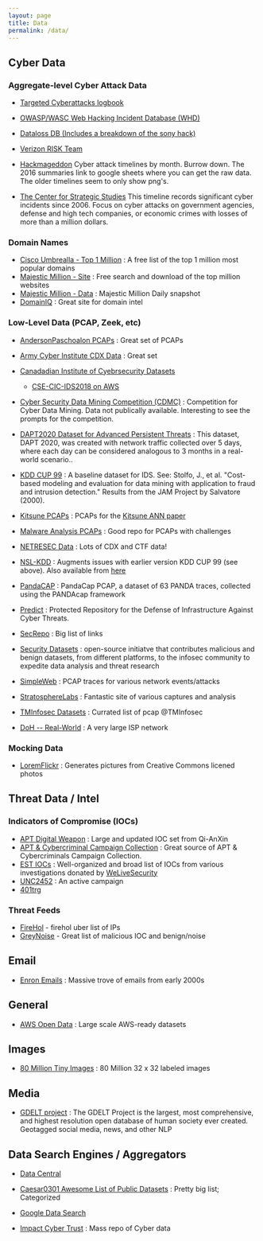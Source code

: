 ```yaml
---
layout: page
title: Data
permalink: /data/
---
```


## Cyber Data

### Aggregate-level Cyber Attack Data

   * [Targeted Cyberattacks logbook](https://apt.securelist.com/#firstPage)

   * [OWASP/WASC Web Hacking Incident Database (WHD)](https://www.google.com/fusiontables/DataSource?snapid=S283929Jw2s)

   * [Dataloss DB (Includes a breakdown of the sony hack)](https://blog.datalossdb.org)

   * [Verizon RISK Team](http://www.verizonenterprise.com/DBIR/)

   * [Hackmageddon](http://www.hackmageddon.com/2015-cyber-attacks-timeline-master-index/)
Cyber attack timelines by month.  Burrow down.  The 2016 summaries link to google sheets where you can get the raw data.  The older timelines seem to only show png's.

   * [​The Center for Strategic Studies](https://csis-prod.s3.amazonaws.com/s3fs-public/160824_Significant_Cyber_Events_List.pdf)
This timeline records significant cyber incidents since 2006. Focus on cyber attacks on government agencies, defense and high tech companies, or economic crimes with losses of more than a million dollars.

### Domain Names

   * [Cisco Umbrealla - Top 1 Million](http://s3-us-west-1.amazonaws.com/umbrella-static/index.html) : A free list of the top 1 million most popular domains
   * [Majestic Million - Site](https://majestic.com/reports/majestic-million) : Free search and download of the top million websites
   * [Majestic Million - Data](http://downloads.majestic.com/majestic_million.csv) : Majestic Million Daily snapshot
   * [DomainIQ](https://www.domainiq.com/) : Great site for domain intel
   
### Low-Level Data (PCAP, Zeek, etc)

   * [AndersonPaschoalon PCAPs](https://github.com/AndersonPaschoalon/Pcaps/) : Great set of PCAPs

   * [Army Cyber Institute CDX Data](https://digitalcommons.usmalibrary.org/aci_datasets/1/) : Great set
   
   * [Canadadian Institute of Cyebrsecurity Datasets](https://www.unb.ca/cic/datasets/index.html)
      *  [CSE-CIC-IDS2018 on AWS](https://www.unb.ca/cic/datasets/ids-2018.html)

   * [Cyber Security Data Mining Competition (CDMC)](http://www.csmining.org/ ) : Competition for Cyber Data Mining.  Data not publically available.  Interesting to see the prompts for the competition.

  * [DAPT2020 Dataset for Advanced Persistent Threats](https://www.kaggle.com/datasets/sowmyamyneni/dapt2020) :  This dataset, DAPT 2020, was created with network traffic collected over 5 days, where each day can be considered analogous to 3 months in a real-world scenario..

   * [KDD CUP 99](http://kdd.ics.uci.edu/databases/kddcup99/kddcup99.html) : A baseline dataset for IDS.  See: Stolfo, J., et al. "Cost-based modeling and evaluation for data mining with application to fraud and intrusion detection." Results from the JAM Project by Salvatore (2000).

   * [Kitsune PCAPs](https://drive.google.com/drive/folders/1kmoWY4poGWfmmVSdSu-r_3Vo84Tu4PyE) : PCAPs for the [Kitsune ANN paper](https://archive.ics.uci.edu/ml/datasets/Kitsune+Network+Attack+Dataset)

   * [Malware Analysis PCAPs](https://www.malware-traffic-analysis.net/training-exercises.html) : Good repo for PCAPs with challenges
   
   * [NETRESEC Data](http://www.netresec.com/?page=PcapFiles) : Lots of CDX and CTF data!

   * [NSL-KDD](https://web.archive.org/web/20150205070216/http://nsl.cs.unb.ca/NSL-KDD/) : Augments issues with earlier version KDD CUP 99 (see above).  Also available from [here](http://www.unb.ca/research/iscx/dataset/iscx-NSL-KDD-dataset.html)

   * [PandaCAP](https://zenodo.org/record/3759652#.Y5juvtLMJhE) : PandaCap PCAP, a dataset of 63 PANDA traces, collected using the PANDAcap framework

   * [Predict](https://www.predict.org/) : Protected Repository for the Defense of Infrastructure Against Cyber Threats.

   * [SecRepo](https://www.secrepo.com/)  : Big list of links

   * [Security Datasets](https://securitydatasets.com/introduction.html) :  open-source initiatve that contributes malicious and benign datasets, from different platforms, to the infosec community to expedite data analysis and threat research

   * [SimpleWeb](http://www.simpleweb.org/wiki/Traces) : PCAP traces for various network events/attacks

   * [StratosphereLabs](https://www.stratosphereips.org/datasets-overview) : Fantastic site of various captures and analysis

   * [TMInfosec Datasets](https://github.com/neu5ron/TMInfosec/blob/master/Datasets/PCAPs.md) : Currated list of pcap @TMInfosec

   * [DoH -- Real-World](https://zenodo.org/record/5956044#.YyCeA9LMJhE) : A very large ISP network

### Mocking Data

   * [LoremFlickr](https://loremflickr.com/) : Generates pictures from Creative Commons licened photos
   
## Threat Data / Intel

### Indicators of Compromise (IOCs)

   * [APT Digital Weapon](https://github.com/RedDrip7/APT_Digital_Weapon) : Large and updated IOC set from Qi-AnXin
   * [APT & Cybercriminal Campaign Collection](https://github.com/CyberMonitor/APT_CyberCriminal_Campagin_Collections) : Great source of APT & Cybercriminals Campaign Collection.  
   * [EST IOCs](https://github.com/eset/malware-ioc) : Well-organized and broad list of IOCs from various investigations donated by [WeLiveSecurity](https://www.welivesecurity.com/)
   * [UNC2452](https://github.com/center-for-threat-informed-defense/public-resources/tree/master/solorigate) : An active campaign
   * [401trg](https://github.com/401trg/detections)

### Threat Feeds

   * [FireHol](http://iplists.firehol.org/) - firehol uber list of IPs 
   * [GreyNoise](https://greynoise.io) - Great list of malicious IOC and benign/noise

## Email

   * [Enron Emails](https://www.cs.cmu.edu/~enron/) : Massive trove of emails from early 2000s

## General

   * [AWS Open Data](https://registry.opendata.aws/) : Large scale AWS-ready datasets

## Images

   * [80 Million Tiny Images](https://www.kaggle.com/datasets/aryashah2k/mit-80-million-tiny-images-dataset?resource=download)  : 80 Million 32 x 32 labeled images

## Media

   * [GDELT project](http://gdeltproject.org/data.html) : The GDELT Project is the largest, most comprehensive, and highest resolution open database of human society ever created. Geotagged social media, news, and other NLP

## Data Search Engines / Aggregators

   * [Data Central](http://www.datasciencecentral.com/profiles/blogs/big-data-sets-available-for-free)

   * [Caesar0301 Awesome List of Public Datasets](https://github.com/caesar0301/awesome-public-datasets) : Pretty big list;  Categorized
   
   * [Google Data Search](https://datasetsearch.research.google.com/)

   * [Impact Cyber Trust](https://www.impactcybertrust.org/search?filter[]=Datasets&filter[]=pcap) : Mass repo of Cyber data
